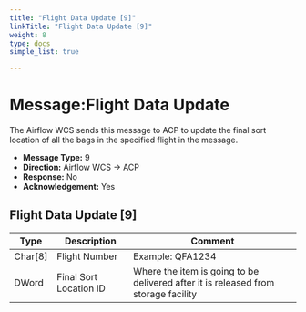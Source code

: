 ```yaml
---
title: "Flight Data Update [9]"
linkTitle: "Flight Data Update [9]"
weight: 8
type: docs
simple_list: true

---
```


# Message:Flight Data Update

The Airflow WCS sends this message to ACP to update the final sort location of all the bags in the specified flight in the message. 



- **Message Type:** 9
- **Direction:** Airflow WCS → ACP
- **Response:** No
- **Acknowledgement:** Yes

<!-- -->

## Flight Data Update [9]
|Type |Description |Comment |
|-----|------------|------------|
|Char[8]|Flight Number  |Example: QFA1234|
|DWord |Final Sort Location ID |Where the item is going to be delivered after it is released from storage facility|
